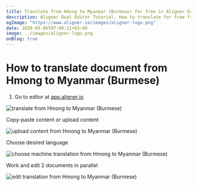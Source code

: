 ```yaml
---
title: Translate from Hmong to Myanmar (Burmese) for free in Aligner Editor
description: Aligner Dual Editor Tutorial. How to translate for free from Hmong to Myanmar (Burmese). Aligner is multilingual document management platform. 
ogImage: "https://www.aligner.io/images/aligner-logo.png"
date: 2020-05-06T07:09:21+03:00
image: ../images/aligner-logo.png
onBlog: true
---
```


# How to translate document from Hmong to Myanmar (Burmese)

1. Go to editor at [app.aligner.io](https://app.aligner.io "Aligner App web page")

![translate from Hmong to Myanmar (Burmese)](../aligner-blank-editor.png "translate from Hmong to Myanmar (Burmese)")

Copy-paste content or upload content

![upload content from Hmong to Myanmar (Burmese)](../aligner-uploaded-document.png "upload content from Hmong to Myanmar (Burmese)")

Choose desired language

![choose machine translation from Hmong to Myanmar (Burmese)](../aligner-language-dropdown.png "choose machine translation from Hmong to Myanmar (Burmese)")

Work and edit 2 documents in parallel

![edit translation from Hmong to Myanmar (Burmese)](../aligner-double-sitded-editor.png "edit translation from Hmong to Myanmar (Burmese)")

